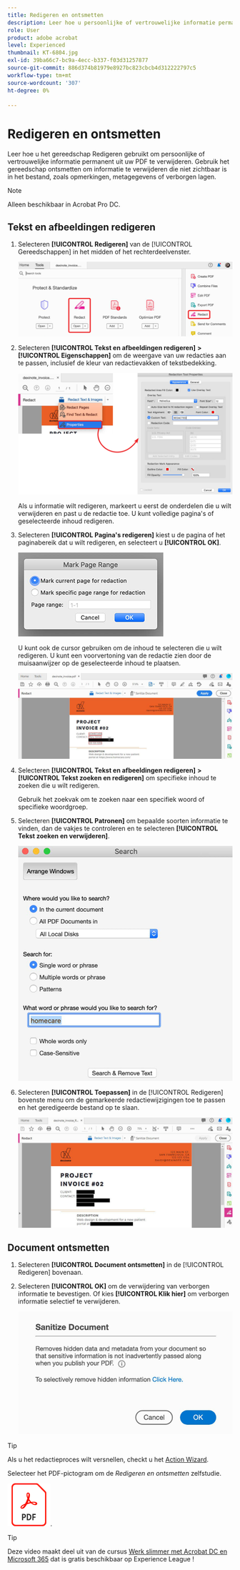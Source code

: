 ```yaml
---
title: Redigeren en ontsmetten
description: Leer hoe u persoonlijke of vertrouwelijke informatie permanent uit uw PDF kunt verwijderen
role: User
product: adobe acrobat
level: Experienced
thumbnail: KT-6804.jpg
exl-id: 39ba66c7-bc9a-4ecc-b337-f03d31257877
source-git-commit: 886d374b81979e8927bc823cbcb4d312222797c5
workflow-type: tm+mt
source-wordcount: '307'
ht-degree: 0%

---
```


# Redigeren en ontsmetten

Leer hoe u het gereedschap Redigeren gebruikt om persoonlijke of vertrouwelijke informatie permanent uit uw PDF te verwijderen. Gebruik het gereedschap ontsmetten om informatie te verwijderen die niet zichtbaar is in het bestand, zoals opmerkingen, metagegevens of verborgen lagen.

>[!NOTE]
>
>Alleen beschikbaar in Acrobat Pro DC.

## Tekst en afbeeldingen redigeren

1. Selecteren **[!UICONTROL Redigeren]** van de [!UICONTROL Gereedschappen] in het midden of het rechterdeelvenster.

   ![Stap 1 redigeren](../assets/Redact_1.png)

1. Selecteren **[!UICONTROL Tekst en afbeeldingen redigeren]** **>** **[!UICONTROL Eigenschappen]** om de weergave van uw redacties aan te passen, inclusief de kleur van redactievakken of tekstbedekking.

   ![Stap 2 redigeren](../assets/Redact_2.png)

   Als u informatie wilt redigeren, markeert u eerst de onderdelen die u wilt verwijderen en past u de redactie toe. U kunt volledige pagina&#39;s of geselecteerde inhoud redigeren.

1. Selecteren **[!UICONTROL Pagina&#39;s redigeren]** kiest u de pagina of het paginabereik dat u wilt redigeren, en selecteert u **[!UICONTROL OK]**.

   ![Stap 4 redigeren](../assets/Redact_3.png)

   U kunt ook de cursor gebruiken om de inhoud te selecteren die u wilt redigeren. U kunt een voorvertoning van de redactie zien door de muisaanwijzer op de geselecteerde inhoud te plaatsen.

   ![Stap 5a redigeren](../assets/Redact_4.png)

1. Selecteren **[!UICONTROL Tekst en afbeeldingen redigeren]** **>** **[!UICONTROL Tekst zoeken en redigeren]** om specifieke inhoud te zoeken die u wilt redigeren.

   Gebruik het zoekvak om te zoeken naar een specifiek woord of specifieke woordgroep.

1. Selecteren **[!UICONTROL Patronen]** om bepaalde soorten informatie te vinden, dan de vakjes te controleren en te selecteren **[!UICONTROL Tekst zoeken en verwijderen]**.

   ![Stap 5b redigeren](../assets/Redact_5.png)

1. Selecteren **[!UICONTROL Toepassen]** in de [!UICONTROL Redigeren] bovenste menu om de gemarkeerde redactiewijzigingen toe te passen en het geredigeerde bestand op te slaan.

   ![Stap 6 redigeren](../assets/Redact_6.png)

## Document ontsmetten

1. Selecteren **[!UICONTROL Document ontsmetten]** in de [!UICONTROL Redigeren] bovenaan.

1. Selecteren **[!UICONTROL OK]** om de verwijdering van verborgen informatie te bevestigen. Of kies **[!UICONTROL Klik hier]** om verborgen informatie selectief te verwijderen.

   ![Stap 2 ontsmetten](../assets/Redact_7.png)

>[!TIP]
>
>Als u het redactieproces wilt versnellen, checkt u het [Action Wizard](../advanced-tasks/action.md).

Selecteer het PDF-pictogram om de *Redigeren en ontsmetten* zelfstudie.

[![Zelfstudie voor redigeren en ontsmetten downloaden](../assets/acrobat_PDF_96.png)](../assets/AcrobatDCRedact.pdf).

>[!TIP]
>
>Deze video maakt deel uit van de cursus [Werk slimmer met Acrobat DC en Microsoft 365](https://experienceleague.adobe.com/?recommended=Acrobat-U-1-2021.microsoft365) dat is gratis beschikbaar op Experience League !

